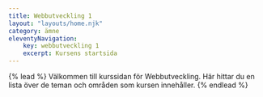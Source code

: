 ```yaml
---
title: Webbutveckling 1
layout: "layouts/home.njk"
category: ämne
eleventyNavigation:
    key: webbutveckling 1
    excerpt: Kursens startsida
---
```

{% lead %}
Välkommen till kurssidan för Webbutveckling.
Här hittar du en lista över de teman och områden som kursen innehåller.
{% endlead %}
